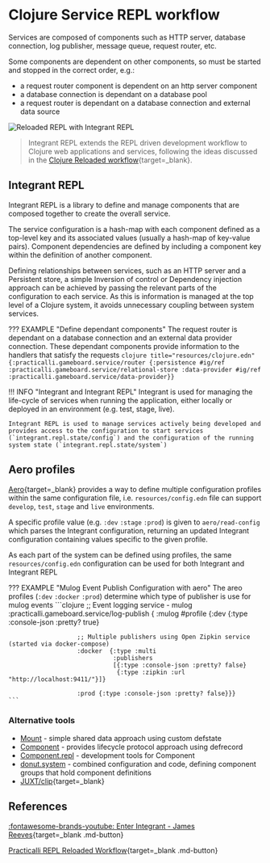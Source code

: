 # Clojure Service REPL workflow

Services are composed of components such as HTTP server, database connection, log publisher, message queue, request router, etc.

Some components are dependent on other components, so must be started and stopped in the correct order, e.g.:

- a request router component is dependent on an http server component
- a database connection is dependant on a database pool
- a request router is dependant on a database connection and external data source


![Reloaded REPL with Integrant REPL](https://raw.githubusercontent.com/practicalli/graphic-design/live/clojure-web-services/clojure-repl-driven-development-reloaded-repl-concept.png)

> Integrant REPL extends the REPL driven development workflow to Clojure web applications and services, following the ideas discussed in the [Clojure Reloaded workflow](https://cognitect.com/blog/2013/06/04/clojure-workflow-reloaded){target=_blank}.


## Integrant REPL

Integrant REPL is a library to define and manage components that are composed together to create the overall service.

The service configuration is a hash-map with each component defined as a top-level key and its associated values (usually a hash-map of key-value pairs). Component dependencies are defined by including a component key within the definition of another component.

Defining relationships between services, such as an HTTP server and a Persistent store, a simple Inversion of control or Dependency injection approach can be achieved by passing the relevant parts of the configuration to each service.  As this is information is managed at the top level of a Clojure system, it avoids unnecessary coupling between system services.

??? EXAMPLE "Define dependant components"
    The request router is dependant on a database connection and an external data provider connection.  These dependant components provide information to the handlers that satisfy the requests
    ```clojure title="resources/clojure.edn"
     {:practicalli.gameboard.service/router
      {:persistence #ig/ref :practicalli.gameboard.service/relational-store
       :data-provider #ig/ref :practicalli.gameboard.service/data-provider}}
    ```


!!! INFO "Integrant and Integrant REPL"
    Integrant is used for managing the life-cycle of services when running the application, either locally or deployed in an environment (e.g. test, stage, live).

    Integrant REPL is used to manage services actively being developed and provides access to the configuration to start services (`integrant.repl.state/config`) and the configuration of the running system state (`integrant.repl.state/system`)


## Aero profiles

[Aero](https://github.com/juxt/aero){target=_blank} provides a way to define multiple configuration profiles within the same configuration file, i.e. `resources/config.edn` file can support `develop`, `test`, `stage` and `live` environments.

A specific profile value (e.g. `:dev` `:stage` `:prod`) is given to `aero/read-config` which parses the Integrant configuration, returning an updated Integrant configuration containing values specific to the given profile.

As each part of the system can be defined using profiles, the same `resources/config.edn` configuration can be used for both Integrant and Integrant REPL

??? EXAMPLE "Mulog Event Publish Configuration with aero"
    The areo profiles (`:dev` `:docker` `:prod`) determine which type of publisher is use for mulog events
    ```clojure
     ;; Event logging service - mulog
     :practicalli.gameboard.service/log-publish
     {
      :mulog #profile {:dev  {:type :console-json :pretty? true}

                       ;; Multiple publishers using Open Zipkin service (started via docker-compose)
                       :docker  {:type :multi
                                 :publishers
                                 [{:type :console-json :pretty? false}
                                  {:type :zipkin :url "http://localhost:9411/"}]}

                       :prod {:type :console-json :pretty? false}}}
    ```


### Alternative tools

* [Mount](https://github.com/tolitius/mount) - simple shared data approach using custom defstate
* [Component](https://github.com/stuartsierra/component) - provides lifecycle protocol approach using defrecord
* [Component.repl](https://github.com/stuartsierra/component.repl) - development tools for Component
* [donut.system](https://github.com/donut-party/system) - combined configuration and code, defining component groups that hold component definitions
* [JUXT/clip](https://github.com/juxt/clip){target=_blank}


## References

[:fontawesome-brands-youtube: Enter Integrant - James Reeves](https://skillsmatter.com/skillscasts/9820-enter-integrant-a-micro-framework-for-data-driven-architecture-with-james-reeves){target=_blank .md-button}

[Practicalli REPL Reloaded Workflow](https://practical.li/clojure/clojure-cli/repl-reloaded/){target=_blank .md-button}
